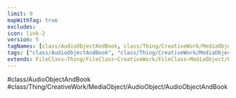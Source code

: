 ```yaml
---
limit: 9
mapWithTag: true
excludes:
icon: link-2
version: 5
tagNames: [class/AudioObjectAndBook, class/Thing/CreativeWork/MediaObject/AudioObject/AudioObjectAndBook, schema-org/AudioObjectAndBook]
tags: ["class/AudioObjectAndBook", "class/Thing/CreativeWork/MediaObject/AudioObject/AudioObjectAndBook"]
extends: FileClass~Thing/FileClass~CreativeWork/FileClass~MediaObject/FileClass~AudioObject
---
```


#class/AudioObjectAndBook
#class/Thing/CreativeWork/MediaObject/AudioObject/AudioObjectAndBook

